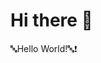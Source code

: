 # Hi there 👋

🔤Hello World!🔤❗️

<html>
  <head>
    <style>
      :root {
          --parent-width: 230px;
          --parent-height: 50px;
          --link-width: 30px;
          --color-bg: #F0F5;
          --color-parent: white;
          --color-overlay: #1e6cfb;
          --default-padding: 10px;
          --timing-animation: .3s;
          --color-text: grey;
}

                    /* body {

                    } */

                    .container1 {
                              cursor: pointer;
                              /* padding: 5px; */
                              /* margin-bottom: 1000px; */
                              display: flex;
                              /* width: 100vw;
                              height: 50vh; */
                              background-color: var(--color-bg);
                              justify-content: center;
                              align-items: center;
                    }

                    .shareButtons {
                              position: relative;
                              width: var(--parent-width);
                              height: var(--parent-height);
                              background-color: var(--color-parent);
                              padding: 0 var(--default-padding);
                              border-radius: 25px;
                              overflow: hidden;
                    }

                    .shareButtons_text {
                              position: absolute;
                              top: 0;
                              bottom: 0;
                              right: 0;
                              left: 0;
                              font-family: Helvetica sans-serif;
                              color: var(--color-text);
                              display: flex;
                              align-items: center;
                              justify-content: center;
                    }

                    .shareButtons_overlay {
                              position: absolute;
                              top: 0;
                              bottom: 0;
                              right: 0;
                              left: 0;
                              background-color: transparent;
                              transition: all var(--timing-animation);
                    }

                    .shareButtons_links {
                              position: relative;
                              display: flex;
                              /* width: 20%; */
                              /* background-color: transparent; */
                    }

                    .shareButtons_link {
                              display: flex;
                              align-items: center;
                              justify-content: center;
                              width: var(--link-width);
                              height: var(--link-width);
                              background-color: var(--color-parent);
                              border-radius: 50%;
                              cursor: pointer;
                              transform: translateY(calc(100% * 2));
                              margin: var(--default-padding) calc(var(--default-padding)/2);
                              transition: all var(--timing-animation);
                              /* background-color: transparent; */
                    }

                    .i {
                              width: 50%;
                              height: 50%;
                    }

                    .shareButtons:hover .shareButtons_overlay{
                              background-color: var(--color-overlay);
                    }

                    .shareButtons:hover .shareButtons_link{
                              transform: translateY(0);
                    }

                    .shareButtons_link:nth-child(2){
                              transition-delay: .05s;
                    }
                    .shareButtons_link:nth-child(3){
                              transition-delay: .1s;
                    }
                    .shareButtons_link:nth-child(4){
                              transition-delay: .15s;
                    }
    </style>
  </head>
  <body>
    <div class="container1">
                    <div class="shareButtons">
                        <div class="shareButtons_text">Share Your Profile</div>
                        <div class="shareButtons_overlay"></div>
                        <div class="shareButtons_links">
                            <a href="#" class="shareButtons_link">
                                <img src="facebook-svgrepo-com.svg" alt="Facebook" class="i">
                            </a>
                            <a href="#" class="shareButtons_link">
                                <img src="github-svgrepo-com.svg" alt="Github" class="i">
                            </a>
                            <a href="#" class="shareButtons_link">
                                <img src="hashnode-icon-svgrepo-com.svg" alt="Hashnode" class="i">
                            </a>
                            <a href="#" class="shareButtons_link">
                                <img src="instagram-svgrepo-com.svg" alt="Instagram" class="i">
                            </a>
                            <a href="#" class="shareButtons_link">
                                <img src="twitter-svgrepo-com.svg" alt="Twitter" class="i">
                            </a>
                        </div>
                    </div>
     </div>
  </body>
</html>

<!--
**mohamed20911/mohamed20911** is a ✨ _special_ ✨ repository because its `README.md` (this file) appears on your GitHub profile.

Here are some ideas to get you started:

- 🔭 I’m currently working on ...
- 🌱 I’m currently learning ...
- 👯 I’m looking to collaborate on ...
- 🤔 I’m looking for help with ...
- 💬 Ask me about ...
- 📫 How to reach me: ...
- 😄 Pronouns: ...
- ⚡ Fun fact: ...
-->
